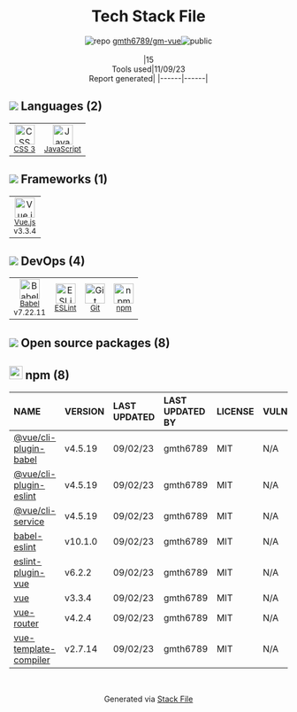<!--
--- Readme.md Snippet without images Start ---
## Tech Stack
gmth6789/gm-vue is built on the following main stack:
- [JavaScript](https://developer.mozilla.org/en-US/docs/Web/JavaScript) – Languages
- [Babel](http://babeljs.io/) – JavaScript Compilers
- [ESLint](http://eslint.org/) – Code Review
- [Vue.js](http://vuejs.org/) – Javascript UI Libraries

Full tech stack [here](/techstack.md)
--- Readme.md Snippet without images End ---

--- Readme.md Snippet with images Start ---
## Tech Stack
gmth6789/gm-vue is built on the following main stack:
- <img width='25' height='25' src='https://img.stackshare.io/service/1209/javascript.jpeg' alt='JavaScript'/> [JavaScript](https://developer.mozilla.org/en-US/docs/Web/JavaScript) – Languages
- <img width='25' height='25' src='https://img.stackshare.io/service/2739/-1wfGjNw.png' alt='Babel'/> [Babel](http://babeljs.io/) – JavaScript Compilers
- <img width='25' height='25' src='https://img.stackshare.io/service/3337/Q4L7Jncy.jpg' alt='ESLint'/> [ESLint](http://eslint.org/) – Code Review
- <img width='25' height='25' src='https://img.stackshare.io/service/3837/paeckCWC.png' alt='Vue.js'/> [Vue.js](http://vuejs.org/) – Javascript UI Libraries

Full tech stack [here](/techstack.md)
--- Readme.md Snippet with images End ---
-->
<div align="center">

# Tech Stack File
![](https://img.stackshare.io/repo.svg "repo") [gmth6789/gm-vue](https://github.com/gmth6789/gm-vue)![](https://img.stackshare.io/public_badge.svg "public")
<br/><br/>
|15<br/>Tools used|11/09/23 <br/>Report generated|
|------|------|
</div>

## <img src='https://img.stackshare.io/languages.svg'/> Languages (2)
<table><tr>
  <td align='center'>
  <img width='36' height='36' src='https://img.stackshare.io/service/6727/css.png' alt='CSS 3'>
  <br>
  <sub><a href="https://developer.mozilla.org/en-US/docs/Web/CSS/CSS3">CSS 3</a></sub>
  <br>
  <sub></sub>
</td>

<td align='center'>
  <img width='36' height='36' src='https://img.stackshare.io/service/1209/javascript.jpeg' alt='JavaScript'>
  <br>
  <sub><a href="https://developer.mozilla.org/en-US/docs/Web/JavaScript">JavaScript</a></sub>
  <br>
  <sub></sub>
</td>

</tr>
</table>

## <img src='https://img.stackshare.io/frameworks.svg'/> Frameworks (1)
<table><tr>
  <td align='center'>
  <img width='36' height='36' src='https://img.stackshare.io/service/3837/paeckCWC.png' alt='Vue.js'>
  <br>
  <sub><a href="http://vuejs.org/">Vue.js</a></sub>
  <br>
  <sub>v3.3.4</sub>
</td>

</tr>
</table>

## <img src='https://img.stackshare.io/devops.svg'/> DevOps (4)
<table><tr>
  <td align='center'>
  <img width='36' height='36' src='https://img.stackshare.io/service/2739/-1wfGjNw.png' alt='Babel'>
  <br>
  <sub><a href="http://babeljs.io/">Babel</a></sub>
  <br>
  <sub>v7.22.11</sub>
</td>

<td align='center'>
  <img width='36' height='36' src='https://img.stackshare.io/service/3337/Q4L7Jncy.jpg' alt='ESLint'>
  <br>
  <sub><a href="http://eslint.org/">ESLint</a></sub>
  <br>
  <sub></sub>
</td>

<td align='center'>
  <img width='36' height='36' src='https://img.stackshare.io/service/1046/git.png' alt='Git'>
  <br>
  <sub><a href="http://git-scm.com/">Git</a></sub>
  <br>
  <sub></sub>
</td>

<td align='center'>
  <img width='36' height='36' src='https://img.stackshare.io/service/1120/lejvzrnlpb308aftn31u.png' alt='npm'>
  <br>
  <sub><a href="https://www.npmjs.com/">npm</a></sub>
  <br>
  <sub></sub>
</td>

</tr>
</table>


## <img src='https://img.stackshare.io/group.svg' /> Open source packages (8)</h2>

## <img width='24' height='24' src='https://img.stackshare.io/service/1120/lejvzrnlpb308aftn31u.png'/> npm (8)

|NAME|VERSION|LAST UPDATED|LAST UPDATED BY|LICENSE|VULNERABILITIES|
|:------|:------|:------|:------|:------|:------|
|[@vue/cli-plugin-babel](https://www.npmjs.com/@vue/cli-plugin-babel)|v4.5.19|09/02/23|gmth6789 |MIT|N/A|
|[@vue/cli-plugin-eslint](https://www.npmjs.com/@vue/cli-plugin-eslint)|v4.5.19|09/02/23|gmth6789 |MIT|N/A|
|[@vue/cli-service](https://www.npmjs.com/@vue/cli-service)|v4.5.19|09/02/23|gmth6789 |MIT|N/A|
|[babel-eslint](https://www.npmjs.com/babel-eslint)|v10.1.0|09/02/23|gmth6789 |MIT|N/A|
|[eslint-plugin-vue](https://www.npmjs.com/eslint-plugin-vue)|v6.2.2|09/02/23|gmth6789 |MIT|N/A|
|[vue](https://www.npmjs.com/vue)|v3.3.4|09/02/23|gmth6789 |MIT|N/A|
|[vue-router](https://www.npmjs.com/vue-router)|v4.2.4|09/02/23|gmth6789 |MIT|N/A|
|[vue-template-compiler](https://www.npmjs.com/vue-template-compiler)|v2.7.14|09/02/23|gmth6789 |MIT|N/A|

<br/>
<div align='center'>

Generated via [Stack File](https://github.com/apps/stack-file)
